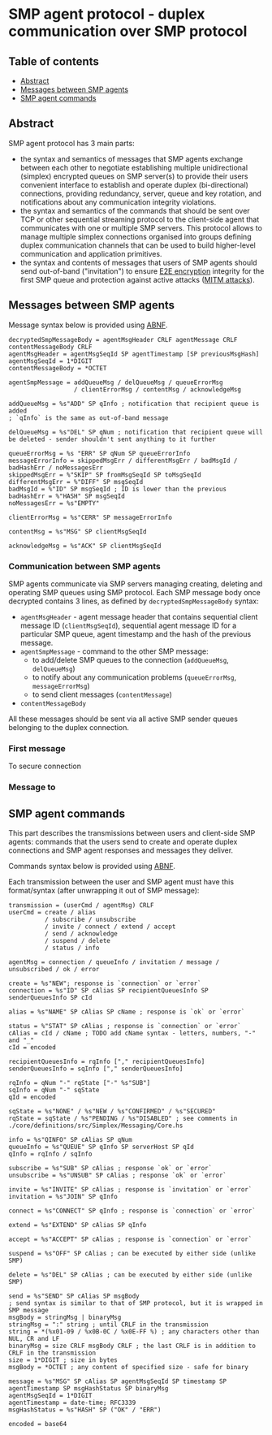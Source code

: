 # SMP agent protocol - duplex communication over SMP protocol

## Table of contents

- [Abstract](#abstract)
- [Messages between SMP agents](#messages-between-smp-agents)
- [SMP agent commands](#smp-agent-commands)

## Abstract

SMP agent protocol has 3 main parts:

- the syntax and semantics of messages that SMP agents exchange between each
  other to negotiate establishing multiple unidirectional (simplex) encrypted
  queues on SMP server(s) to provide their users convenient interface to
  establish and operate duplex (bi-directional) connections, providing
  redundancy, server, queue and key rotation, and notifications about any
  communication integrity violations.
- the syntax and semantics of the commands that should be sent over TCP or other
  sequential streaming protocol to the client-side agent that communicates with
  one or multiple SMP servers. This protocol allows to manage multiple simplex
  connections organised into groups defining duplex communication channels that
  can be used to build higher-level communication and application primitives.
- the syntax and contents of messages that users of SMP agents should send
  out-of-band ("invitation") to ensure [E2E encryption][1] integrity for the
  first SMP queue and protection against active attacks ([MITM attacks][2]).

## Messages between SMP agents

Message syntax below is provided using [ABNF][1].

```abnf
decryptedSmpMessageBody = agentMsgHeader CRLF agentMessage CRLF contentMessageBody CRLF
agentMsgHeader = agentMsgSeqId SP agentTimestamp [SP previousMsgHash]
agentMsgSeqId = 1*DIGIT
contentMessageBody = *OCTET

agentSmpMessage = addQueueMsg / delQueueMsg / queueErrorMsg
                  / clientErrorMsg / contentMsg / acknowledgeMsg

addQueueMsg = %s"ADD" SP qInfo ; notification that recipient queue is added
; `qInfo` is the same as out-of-band message

delQueueMsg = %s"DEL" SP qNum ; notification that recipient queue will be deleted - sender shouldn't sent anything to it further

queueErrorMsg = %s "ERR" SP qNum SP queueErrorInfo
messageErrorInfo = skippedMsgErr / differentMsgErr / badMsgId / badHashErr / noMessagesErr
skippedMsgErr = %"SKIP" SP fromMsgSeqId SP toMsgSeqId
differentMsgErr = %"DIFF" SP msgSeqId
badMsgId = %"ID" SP msgSeqId ; ID is lower than the previous
badHashErr = %"HASH" SP msgSeqId
noMessagesErr = %s"EMPTY"

clientErrorMsg = %s"CERR" SP messageErrorInfo

contentMsg = %s"MSG" SP clientMsgSeqId

acknowledgeMsg = %s"ACK" SP clientMsgSeqId
```

### Communication between SMP agents

SMP agents communicate via SMP servers managing creating, deleting and operating SMP queues using SMP protocol. Each SMP message body once decrypted contains 3 lines, as defined by `decryptedSmpMessageBody` syntax:

- `agentMsgHeader` - agent message header that contains sequential client message ID (`clientMsgSeqId`), sequential agent message ID for a particular SMP queue, agent timestamp and the hash of the previous message.
- `agentSmpMessage` - command to the other SMP message:
  - to add/delete SMP queues to the connection (`addQueueMsg`, `delQueueMsg`)
  - to notify about any communication problems (`queueErrorMsg`, `messageErrorMsg`)
  - to send client messages (`contentMessage`)
- `contentMessageBody`

All these messages should be sent via all active SMP sender queues belonging to the duplex connection.

### First message

To secure connection

### Message to

## SMP agent commands

This part describes the transmissions between users and client-side SMP agents:
commands that the users send to create and operate duplex connections and SMP
agent responses and messages they deliver.

Commands syntax below is provided using [ABNF][1].

Each transmission between the user and SMP agent must have this format/syntax
(after unwrapping it out of SMP message):

```abnf
transmission = (userCmd / agentMsg) CRLF
userCmd = create / alias
          / subscribe / unsubscribe
          / invite / connect / extend / accept
          / send / acknowledge
          / suspend / delete
          / status / info

agentMsg = connection / queueInfo / invitation / message / unsubscribed / ok / error

create = %s"NEW"; response is `connection` or `error`
connection = %s"ID" SP cAlias SP recipientQueuesInfo SP senderQueuesInfo SP cId

alias = %s"NAME" SP cAlias SP cName ; response is `ok` or `error`

status = %"STAT" SP cAlias ; response is `connection` or `error`
cAlias = cId / cName ; TODO add cName syntax - letters, numbers, "-" and "_"
cId = encoded

recipientQueuesInfo = rqInfo ["," recipientQueuesInfo]
senderQueuesInfo = sqInfo ["," senderQueuesInfo]

rqInfo = qNum "-" rqState ["-" %s"SUB"]
sqInfo = qNum "-" sqState
qId = encoded

sqState = %s"NONE" / %s"NEW / %s"CONFIRMED" / %s"SECURED"
rqState = sqState / %s"PENDING / %s"DISABLED" ; see comments in ./core/definitions/src/Simplex/Messaging/Core.hs

info = %s"QINFO" SP cAlias SP qNum
queueInfo = %s"QUEUE" SP qInfo SP serverHost SP qId
qInfo = rqInfo / sqInfo

subscribe = %s"SUB" SP cAlias ; response `ok` or `error`
unsubscribe = %s"UNSUB" SP cAlias ; response `ok` or `error`

invite = %s"INVITE" SP cAlias ; response is `invitation` or `error`
invitation = %s"JOIN" SP qInfo

connect = %s"CONNECT" SP qInfo ; response is `connection` or `error`

extend = %s"EXTEND" SP cAlias SP qInfo

accept = %s"ACCEPT" SP cAlias ; response is `connection` or `error`

suspend = %s"OFF" SP cAlias ; can be executed by either side (unlike SMP)

delete = %s"DEL" SP cAlias ; can be executed by either side (unlike SMP)

send = %s"SEND" SP cAlias SP msgBody
; send syntax is similar to that of SMP protocol, but it is wrapped in SMP message
msgBody = stringMsg | binaryMsg
stringMsg = ":" string ; until CRLF in the transmission
string = *(%x01-09 / %x0B-0C / %x0E-FF %) ; any characters other than NUL, CR and LF
binaryMsg = size CRLF msgBody CRLF ; the last CRLF is in addition to CRLF in the transmission
size = 1*DIGIT ; size in bytes
msgBody = *OCTET ; any content of specified size - safe for binary

message = %s"MSG" SP cAlias SP agentMsgSeqId SP timestamp SP agentTimestamp SP msgHashStatus SP binaryMsg
agentMsgSeqId = 1*DIGIT
agentTimestamp = date-time; RFC3339
msgHashStatus = %s"HASH" SP ("OK" / "ERR")

encoded = base64
```

[1]: https://en.wikipedia.org/wiki/End-to-end_encryption
[2]: https://en.wikipedia.org/wiki/Man-in-the-middle_attack
[3]: https://tools.ietf.org/html/rfc5234

